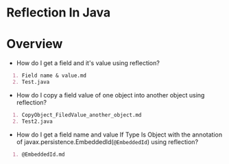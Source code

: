 # Reflection In Java
# Overview
- How do I get a field and it's value using reflection?
```markdown
  1. Field name & value.md
  2. Test.java
 ```
 
 - How do I copy a field value of one object into another object using reflection?
```markdown
  1. CopyObject_FiledValue_another_object.md
  2. Test2.java
 ```

- How do I get a field name and value If Type Is Object with the annotation of javax.persistence.EmbeddedId(`@EmbeddedId`) using reflection?
```markdown
  1. @EmbeddedId.md
  
 ```

